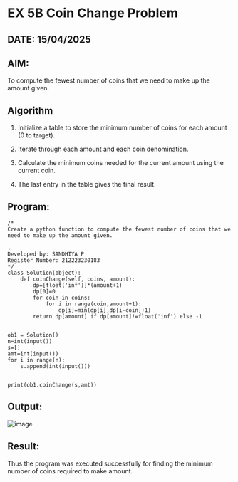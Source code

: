 # EX 5B Coin Change Problem
## DATE: 15/04/2025
## AIM:
To compute the fewest number of coins that we need to make up the amount given.


## Algorithm
1. Initialize a table to store the minimum number of coins for each amount (0 to target).

2. Iterate through each amount and each coin denomination.

3. Calculate the minimum coins needed for the current amount using the current coin.

4. The last entry in the table gives the final result.
 

## Program:
```
/*
Create a python function to compute the fewest number of coins that we need to make up the amount given.

.
Developed by: SANDHIYA P
Register Number: 212223230183
*/
class Solution(object):
    def coinChange(self, coins, amount):
        dp=[float('inf')]*(amount+1)
        dp[0]=0
        for coin in coins:
            for i in range(coin,amount+1):
                dp[i]=min(dp[i],dp[i-coin]+1)
        return dp[amount] if dp[amount]!=float('inf') else -1
      

ob1 = Solution()
n=int(input())
s=[]
amt=int(input())
for i in range(n):
    s.append(int(input()))


print(ob1.coinChange(s,amt))
```

## Output:

![image](https://github.com/user-attachments/assets/c6d3c55d-b6ef-4ad4-9eea-d720434bbb10)



## Result:
Thus the program was executed successfully for finding the minimum number of coins required to make amount.
